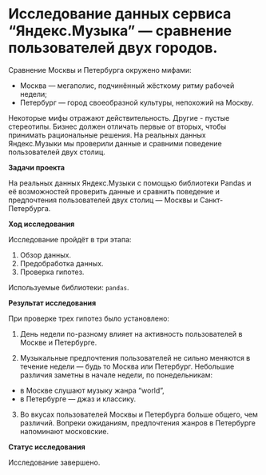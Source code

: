 # Исследование данных сервиса “Яндекс.Музыка” — сравнение пользователей двух городов.

Сравнение Москвы и Петербурга окружено мифами:
 * Москва — мегаполис, подчинённый жёсткому ритму рабочей недели;
 * Петербург — город своеобразной культуры, непохожий на Москву.

Некоторые мифы отражают действительность. Другие - пустые стереотипы. Бизнес должен отличать первые от вторых, чтобы принимать рациональные решения. На реальных данных Яндекс.Музыки мы проверили данные и сравними поведение пользователей двух столиц.

**Задачи проекта**

На реальных данных Яндекс.Музыки c помощью библиотеки Pandas и её возможностей проверить данные и сравнить поведение и предпочтения пользователей двух столиц — Москвы и Санкт-Петербурга.

**Ход исследования**

Исследование пройдёт в три этапа:

 1. Обзор данных.
 2. Предобработка данных.
 3. Проверка гипотез.

Используемые библиотеки: `pandas`.

**Результат исследования**

При проверке трех гипотез было установлено:

1. День недели по-разному влияет на активность пользователей в Москве и Петербурге. 

2. Музыкальные предпочтения пользователей не сильно меняются в течение недели — будь то Москва или Петербург. Небольшие различия заметны в начале недели, по понедельникам:
* в Москве слушают музыку жанра “world”,
* в Петербурге — джаз и классику.

3. Во вкусах пользователей Москвы и Петербурга больше общего, чем различий. Вопреки ожиданиям, предпочтения жанров в Петербурге напоминают московские.

**Статус исследования**

Исследование завершено.
